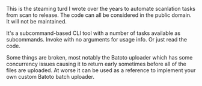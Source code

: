 This is the steaming turd I wrote over the years to automate scanlation tasks from scan to release. The code can all be considered in the public domain. It will not be maintained.

It's a subcommand-based CLI tool with a number of tasks available as subcommands. Invoke with no arguments for usage info. Or just read the code.

Some things are broken, most notably the Batoto uploader which has some concurrency issues causing it to return early sometimes before all of the files are uploaded. At worse it can be used as a reference to implement your own custom Batoto batch uploader.
